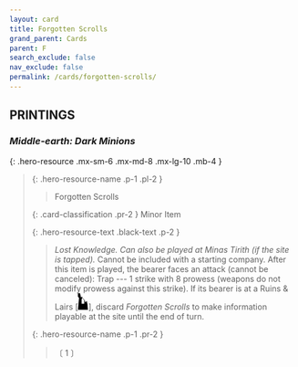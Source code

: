 ```yaml
---
layout: card
title: Forgotten Scrolls
grand_parent: Cards
parent: F
search_exclude: false
nav_exclude: false
permalink: /cards/forgotten-scrolls/
---
```


## PRINTINGS


### _Middle-earth: Dark Minions_

{: .hero-resource .mx-sm-6 .mx-md-8 .mx-lg-10 .mb-4 }
> {: .hero-resource-name .p-1 .pl-2 }
> > <div class="card-mp"></div>
> > <div class="card-name">Forgotten Scrolls</div>
>
> {: .card-classification .pr-2 }
> Minor Item
>
> {: .hero-resource-text .black-text .p-2 }
> > _Lost Knowledge._ _Can also be played at Minas Tirith (if the site is tapped)._ Cannot be included with a starting company. After this item is played, the bearer faces an attack (cannot be canceled): Trap --- 1 strike with 8 prowess (weapons do not modify prowess against this strike). If its bearer is at a Ruins & Lairs <nobr>[<img src="/assets/images/ruinlair.svg">]</nobr>, discard _Forgotten Scrolls_ to make information playable at the site until the end of turn.  
> 
> {: .hero-resource-name .p-1 .pr-2 }
> > <div class="card-shield"></div>
> > <div class="card-corruption">〔 1 〕</div>
